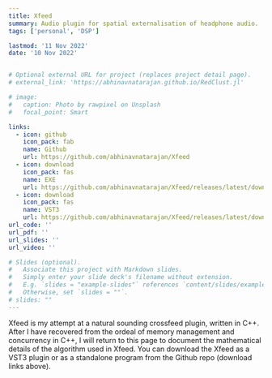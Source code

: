 ```yaml
---
title: Xfeed
summary: Audio plugin for spatial externalisation of headphone audio.
tags: ['personal', 'DSP']

lastmod: '11 Nov 2022'
date: '10 Nov 2022'


# Optional external URL for project (replaces project detail page).
# external_link: 'https://abhinavnatarajan.github.io/RedClust.jl'

# image:
#   caption: Photo by rawpixel on Unsplash
#   focal_point: Smart

links:
  - icon: github
    icon_pack: fab
    name: Github
    url: https://github.com/abhinavnatarajan/Xfeed
  - icon: download
    icon_pack: fas
    name: EXE
    url: https://github.com/abhinavnatarajan/Xfeed/releases/latest/download/Xfeed.exe
  - icon: download
    icon_pack: fas
    name: VST3
    url: https://github.com/abhinavnatarajan/Xfeed/releases/latest/download/Xfeed.vst3
url_code: ''
url_pdf: ''
url_slides: ''
url_video: ''

# Slides (optional).
#   Associate this project with Markdown slides.
#   Simply enter your slide deck's filename without extension.
#   E.g. `slides = "example-slides"` references `content/slides/example-slides.md`.
#   Otherwise, set `slides = ""`.
# slides: ""
---
```


Xfeed is my attempt at a natural sounding crossfeed plugin, written in C++. After I have recovered from the ordeal of memory management and concurrency in C++, I will return to this page to document the mathematical details of the algorithm used in Xfeed. You can download the Xfeed as a VST3 plugin or as a standalone program from the Github repo (download links above). 